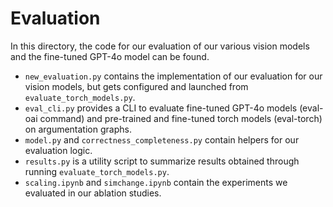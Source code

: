 # Evaluation
In this directory, the code for our evaluation of our various vision models and the fine-tuned GPT-4o model can be found.
- `new_evaluation.py` contains the implementation of our evaluation for our vision models, but gets configured and launched from `evaluate_torch_models.py`.
- `eval_cli.py` provides a CLI to evaluate fine-tuned GPT-4o models (eval-oai command) and pre-trained and fine-tuned torch models (eval-torch) on argumentation graphs.
- `model.py` and `correctness_completeness.py` contain helpers for our evaluation logic.
- `results.py` is a utility script to summarize results obtained through running `evaluate_torch_models.py`.
- `scaling.ipynb` and `simchange.ipynb` contain the experiments we evaluated in our ablation studies.
